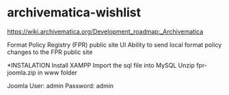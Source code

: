 # archivematica-wishlist
https://wiki.archivematica.org/Development_roadmap:_Archivematica

Format Policy Registry (FPR) public site UI
Ability to send local format policy changes to the FPR public site

*INSTALATION
Install XAMPP
Import the sql file into MySQL
Unzip fpr-joomla.zip in www folder

Joomla User: admin
Password: admin
